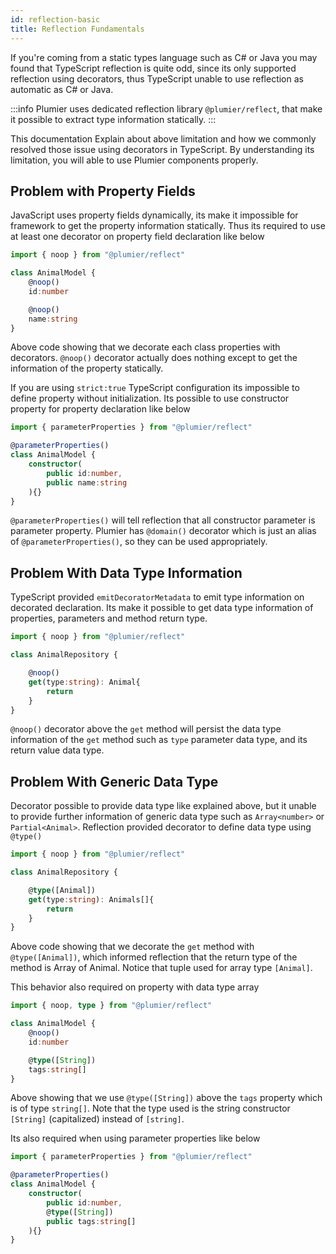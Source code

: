 ```yaml
---
id: reflection-basic
title: Reflection Fundamentals
---
```


If you're coming from a static types language such as C# or Java you may found that TypeScript reflection is quite odd, since its only supported reflection using decorators, thus TypeScript unable to use reflection as automatic as C# or Java. 

:::info
Plumier uses dedicated reflection library `@plumier/reflect`, that make it possible to extract type information statically.
:::

This documentation Explain about above limitation and how we commonly resolved those issue using decorators in TypeScript. By understanding its limitation, you will able to use Plumier components properly.


## Problem with Property Fields 
JavaScript uses property fields dynamically, its make it impossible for framework to get the property information statically. Thus its required to use at least one decorator on property field declaration like below

```typescript 
import { noop } from "@plumier/reflect"

class AnimalModel {
    @noop()
    id:number 

    @noop()
    name:string
}
```

Above code showing that we decorate each class properties with decorators. `@noop()` decorator actually does nothing except to get the information of the property statically. 

If you are using `strict:true` TypeScript configuration its impossible to define property without initialization. Its possible to use constructor property for property declaration like below

```typescript 
import { parameterProperties } from "@plumier/reflect"

@parameterProperties()
class AnimalModel {
    constructor(
        public id:number,
        public name:string
    ){}
}
```

`@parameterProperties()` will tell reflection that all constructor parameter is parameter property. Plumier has `@domain()` decorator which is just an alias of `@parameterProperties()`, so they can be used appropriately. 

## Problem With Data Type Information

TypeScript provided `emitDecoratorMetadata` to emit type information on decorated declaration. Its make it possible to get data type information of properties, parameters and method return type. 

```typescript 
import { noop } from "@plumier/reflect" 

class AnimalRepository {

    @noop()
    get(type:string): Animal{
        return 
    }
}
```

`@noop()` decorator above the `get` method will persist the data type information of the `get` method such as `type` parameter data type, and its return value data type.

## Problem With Generic Data Type 

Decorator possible to provide data type like explained above, but it unable to provide further information of generic data type such as `Array<number>` or `Partial<Animal>`. Reflection provided decorator to define data type using `@type()`

```typescript 
import { noop } from "@plumier/reflect" 

class AnimalRepository {

    @type([Animal])
    get(type:string): Animals[]{
        return 
    }
}
```

Above code showing that we decorate the `get` method with `@type([Animal])`, which informed reflection that the return type of the method is Array of Animal. Notice that tuple used for array type `[Animal]`.

This behavior also required on property with data type array 

```typescript 
import { noop, type } from "@plumier/reflect"

class AnimalModel {
    @noop()
    id:number 

    @type([String])
    tags:string[]
}
```

Above showing that we use `@type([String])` above the `tags` property which is of type `string[]`. Note that the type used is the string constructor `[String]` (capitalized) instead of `[string]`.

Its also required when using parameter properties like below 

```typescript 
import { parameterProperties } from "@plumier/reflect"

@parameterProperties()
class AnimalModel {
    constructor(
        public id:number,
        @type([String])
        public tags:string[]
    ){}
}
```